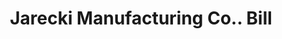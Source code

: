 ---
doi: 10.7916/D8CV5VVH
date_other: '1880'
date_other_textual: 1880-1889
form: printed ephemera
genre:
- Invoices
name:
- Jarecki Manufacturing Co.
object_in_context_url: https://biggert.cul.columbia.edu/items/view/ave_biggert_01478
subject_hierarchical_geographic:
- Pittsburgh, Pennsylvania, United States
subject_name:
- Jarecki Manufacturing Co.
title: Jarecki Manufacturing Co.. Bill
sort_title: Jarecki Manufacturing Co.. Bill
call_number: ave_biggert_01478
coordinates:
- 40.439722222222215,-79.97638888888889
pid: ave_biggert_01478
identifiers: ave_biggert_01478
permalink: /biggert/ave_biggert_01478/
layout: iiif-image-page
---